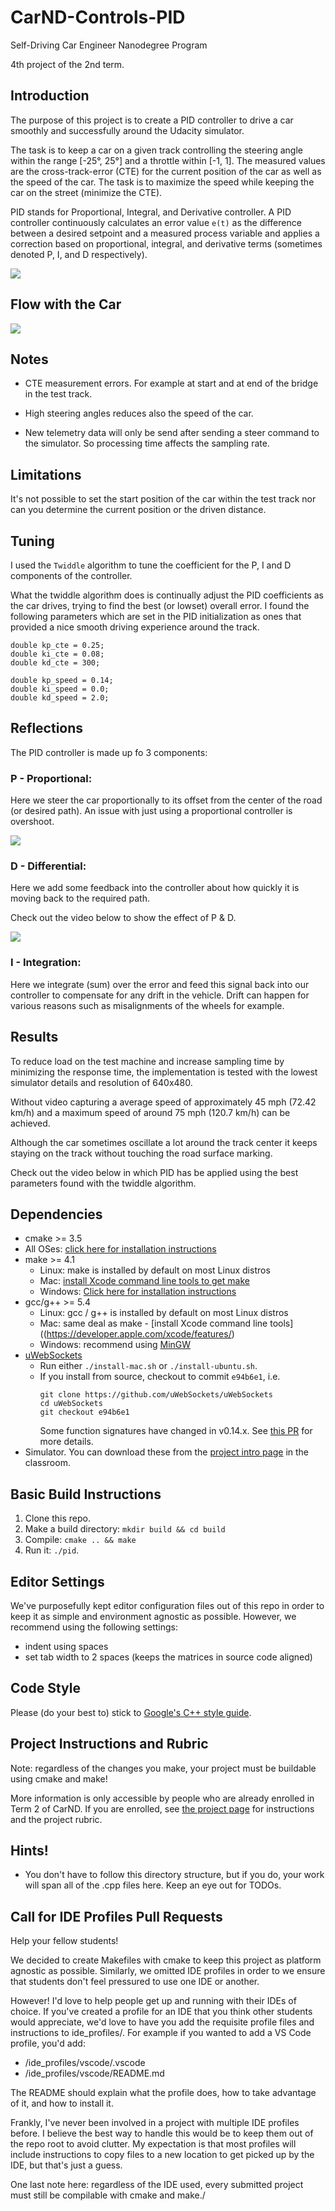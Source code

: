 # CarND-Controls-PID
Self-Driving Car Engineer Nanodegree Program

4th project of the 2nd term.

## Introduction

The purpose of this project is to create a PID controller to drive a car smoothly and successfully around the Udacity simulator.

The task is to keep a car on a given track controlling the steering angle within the range [-25°, 25°] and a throttle within [-1, 1]. The measured values are the cross-track-error (CTE) for the current position of the car as well as the speed of the car. The task is to maximize the speed while keeping the car on the street (minimize the CTE).

PID stands for Proportional, Integral, and Derivative controller. A PID controller continuously calculates an error value `e(t)` as the difference between a desired setpoint and a measured process variable and applies a correction based on proportional, integral, and derivative terms (sometimes denoted P, I, and D respectively).


![](assets/PID.png)


## Flow with the Car

![](assets/PID-Car.png)


## Notes

- CTE measurement errors. For example at start and at end of the bridge in the test track.

- High steering angles reduces also the speed of the car.

- New telemetry data will only be send after sending a steer command to the simulator. So processing time affects the sampling rate.

## Limitations

It's not possible to set the start position of the car within the test track nor can you determine the current position or the driven distance.

## Tuning

I used the `Twiddle` algorithm to tune the coefficient for the P, I and D components of the controller. 

What the twiddle algorithm does is continually adjust the PID coefficients as the car drives, trying to find the best (or lowset) overall error. I found the following parameters which are set in the PID initialization as ones that provided a nice smooth driving experience around the track.

```
double kp_cte = 0.25;
double ki_cte = 0.08;
double kd_cte = 300;

double kp_speed = 0.14;
double ki_speed = 0.0;
double kd_speed = 2.0;
```

## Reflections
The PID controller is made up fo 3 components:

### P - Proportional:

Here we steer the car proportionally to its offset from the center of the road (or desired path). An issue with just using a proportional controller is overshoot.

[![](http://img.youtube.com/vi/LSonm1fgvZc/0.jpg)](https://youtu.be/LSonm1fgvZc)

### D - Differential:

Here we add some feedback into the controller about how quickly it is moving back to the required path.

Check out the video below to show the effect of P & D.

[![](http://img.youtube.com/vi/Kk6OF_-DFQM/0.jpg)](https://youtu.be/Kk6OF_-DFQM)

### I - Integration:

Here we integrate (sum) over the error and feed this signal back into our controller to compensate for any drift in the vehicle. Drift can happen for various reasons such as misalignments of the wheels for example.


## Results

To reduce load on the test machine and increase sampling time by minimizing the response time, the implementation is tested with the lowest simulator details and resolution of 640x480.

Without video capturing a average speed of approximately 45 mph (72.42 km/h) and a maximum speed of around 75 mph (120.7 km/h) can be achieved. 

Although the car sometimes oscillate a lot around the track center it keeps staying on the track without touching the road surface marking.

Check out the video below in which PID has be applied using the best parameters found with the twiddle algorithm.

## Dependencies

* cmake >= 3.5
 * All OSes: [click here for installation instructions](https://cmake.org/install/)
* make >= 4.1
  * Linux: make is installed by default on most Linux distros
  * Mac: [install Xcode command line tools to get make](https://developer.apple.com/xcode/features/)
  * Windows: [Click here for installation instructions](http://gnuwin32.sourceforge.net/packages/make.htm)
* gcc/g++ >= 5.4
  * Linux: gcc / g++ is installed by default on most Linux distros
  * Mac: same deal as make - [install Xcode command line tools]((https://developer.apple.com/xcode/features/)
  * Windows: recommend using [MinGW](http://www.mingw.org/)
* [uWebSockets](https://github.com/uWebSockets/uWebSockets)
  * Run either `./install-mac.sh` or `./install-ubuntu.sh`.
  * If you install from source, checkout to commit `e94b6e1`, i.e.
    ```
    git clone https://github.com/uWebSockets/uWebSockets 
    cd uWebSockets
    git checkout e94b6e1
    ```
    Some function signatures have changed in v0.14.x. See [this PR](https://github.com/udacity/CarND-MPC-Project/pull/3) for more details.
* Simulator. You can download these from the [project intro page](https://github.com/udacity/self-driving-car-sim/releases) in the classroom.

## Basic Build Instructions

1. Clone this repo.
2. Make a build directory: `mkdir build && cd build`
3. Compile: `cmake .. && make`
4. Run it: `./pid`. 

## Editor Settings

We've purposefully kept editor configuration files out of this repo in order to
keep it as simple and environment agnostic as possible. However, we recommend
using the following settings:

* indent using spaces
* set tab width to 2 spaces (keeps the matrices in source code aligned)

## Code Style

Please (do your best to) stick to [Google's C++ style guide](https://google.github.io/styleguide/cppguide.html).

## Project Instructions and Rubric

Note: regardless of the changes you make, your project must be buildable using
cmake and make!

More information is only accessible by people who are already enrolled in Term 2
of CarND. If you are enrolled, see [the project page](https://classroom.udacity.com/nanodegrees/nd013/parts/40f38239-66b6-46ec-ae68-03afd8a601c8/modules/f1820894-8322-4bb3-81aa-b26b3c6dcbaf/lessons/e8235395-22dd-4b87-88e0-d108c5e5bbf4/concepts/6a4d8d42-6a04-4aa6-b284-1697c0fd6562)
for instructions and the project rubric.

## Hints!

* You don't have to follow this directory structure, but if you do, your work
  will span all of the .cpp files here. Keep an eye out for TODOs.

## Call for IDE Profiles Pull Requests

Help your fellow students!

We decided to create Makefiles with cmake to keep this project as platform
agnostic as possible. Similarly, we omitted IDE profiles in order to we ensure
that students don't feel pressured to use one IDE or another.

However! I'd love to help people get up and running with their IDEs of choice.
If you've created a profile for an IDE that you think other students would
appreciate, we'd love to have you add the requisite profile files and
instructions to ide_profiles/. For example if you wanted to add a VS Code
profile, you'd add:

* /ide_profiles/vscode/.vscode
* /ide_profiles/vscode/README.md

The README should explain what the profile does, how to take advantage of it,
and how to install it.

Frankly, I've never been involved in a project with multiple IDE profiles
before. I believe the best way to handle this would be to keep them out of the
repo root to avoid clutter. My expectation is that most profiles will include
instructions to copy files to a new location to get picked up by the IDE, but
that's just a guess.

One last note here: regardless of the IDE used, every submitted project must
still be compilable with cmake and make./
